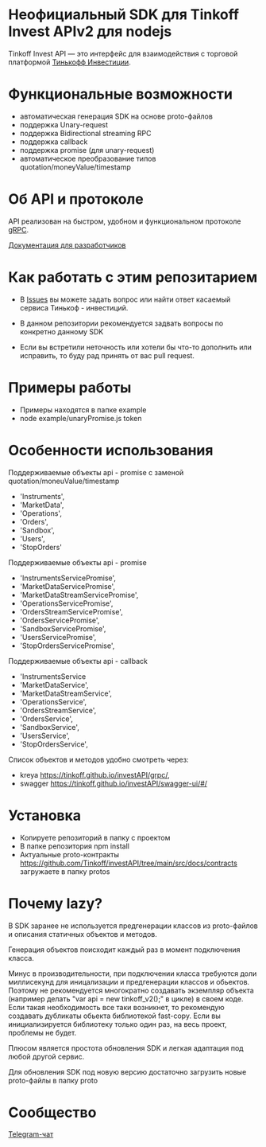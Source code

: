# Неофициальный SDK для Tinkoff Invest APIv2 для nodejs

Tinkoff Invest API — это интерфейс для взаимодействия с торговой платформой [Тинькофф Инвестиции](https://www.tinkoff.ru/invest/).

# Функциональные возможности
* автоматическая генерация SDK на основе proto-файлов
* поддержка Unary-request
* поддержка Bidirectional streaming RPC
* поддержка callback
* поддержка promise (для unary-request)
* автоматическое преобразование типов quotation/moneyValue/timestamp

# Об API и протоколе
API реализован на быстром, удобном и функциональном протоколе [gRPC](https://grpc.io/docs/).

[Документация для разработчиков](https://tinkoff.github.io/investAPI/)


# Как работать с этим репозитарием

* В [Issues](https://github.com/Tinkoff/investAPI/issues) вы можете задать вопрос или найти ответ касаемый сервиса Тинькоф - инвестиций.
* В данном репозитории рекомендуется задвать вопросы по конкретно данному SDK

* Если вы встретили неточность или хотели бы что-то дополнить или исправить, то буду рад принять от вас pull request.


# Примеры работы

* Примеры находятся в папке example
* node example/unaryPromise.js token

# Особенности использования 

Поддерживаемые объекты api - promise с заменой quotation/moneuValue/timestamp
 * 'Instruments',
 * 'MarketData',
 * 'Operations',
 * 'Orders',
 * 'Sandbox',
 * 'Users',
 * 'StopOrders'

Поддерживаемые объекты api - promise 
 * 'InstrumentsServicePromise',
 * 'MarketDataServicePromise',
 * 'MarketDataStreamServicePromise',
 * 'OperationsServicePromise',
 * 'OrdersStreamServicePromise',
 * 'OrdersServicePromise',
 * 'SandboxServicePromise',
 * 'UsersServicePromise',
 * 'StopOrdersServicePromise',

Поддерживаемые объекты api - callback 
 * 'InstrumentsService
 *  'MarketDataService',  
 *  'MarketDataStreamService',
 *  'OperationsService',
 *  'OrdersStreamService',
 *  'OrdersService',
 *  'SandboxService',
 *  'UsersService',
 *  'StopOrdersService',
  

Список объектов и методов удобно смотреть через:
* kreya https://tinkoff.github.io/investAPI/grpc/, 
* swagger https://tinkoff.github.io/investAPI/swagger-ui/#/

# Установка

* Копируете репозиторий в папку с проектом
* В папке репозитория npm install
* Актуальные proto-контракты https://github.com/Tinkoff/investAPI/tree/main/src/docs/contracts загружаете в папку protos


# Почему lazy?

В SDK заранее не используется предгенерации классов из proto-файлов и описания статичных объектов и методов. 

Генерация объектов поисходит каждый раз в момент подключения класса.

Минус в производительности, при подключении класса требуются доли миллисекунд для иницализации и предгенерации классов и обьектов. Поэтому не рекомендуется многократно создавать экземпляр объекта (например делать "var api = new tinkoff_v2();" в цикле) в своем коде. Если такая необходимость все таки возникнет, то рекомендую создавать дубликаты обьекта библиотекой fast-copy. Если вы инициализируется библиотеку только один раз, на весь проект, проблемы не будет.

Плюсом является простота обновления SDK и легкая адаптация под любой другой сервис.

Для обновления SDK под новую версию достаточно загрузить новые proto-файлы в папку proto

# Сообщество

[Telegram-чат](https://t.me/joinchat/VaW05CDzcSdsPULM)
